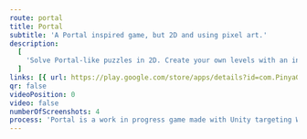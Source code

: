 ```yaml
---
route: portal
title: Portal
subtitle: 'A Portal inspired game, but 2D and using pixel art.'
description:
  [
    'Solve Portal-like puzzles in 2D. Create your own levels with an intuitive in-game tool and share them. You can play any level in the game as well as the ones created by the community.',
  ]
links: [{ url: https://play.google.com/store/apps/details?id=com.PinyaGames.InfinityGallery, type: android }]
qr: false
videoPosition: 0
video: false
numberOfScreenshots: 4
process: 'Portal is a work in progress game made with Unity targeting Windows devices. The sprites were created using Photoshop and Illustrator. The game is coded in C# and is not yet available.'
---
```

